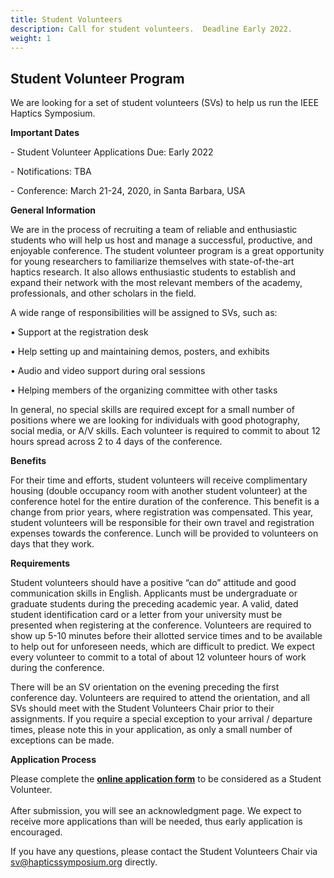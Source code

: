```yaml
---
title: Student Volunteers
description: Call for student volunteers.  Deadline Early 2022.
weight: 1
---
```

## Student Volunteer Program

We are looking for a set of student volunteers (SVs) to help us run the IEEE Haptics Symposium.

**Important Dates**

\- Student Volunteer Applications Due:  Early 2022

\- Notifications: TBA

\- Conference: March 21-24, 2020, in Santa Barbara, USA

**General Information**

We are in the process of recruiting a team of reliable and enthusiastic students who will help us host and manage a successful, productive, and enjoyable conference. The student volunteer program is a great opportunity for young researchers to familiarize themselves with state-of-the-art haptics research. It also allows enthusiastic students to establish and expand their network with the most relevant members of the academy, professionals, and other scholars in the field.

A wide range of responsibilities will be assigned to SVs, such as:

•	Support at the registration desk

•	Help setting up and maintaining demos, posters, and exhibits

•	Audio and video support during oral sessions

•	Helping members of the organizing committee with other tasks

In general, no special skills are required except for a small number of positions where we are looking for individuals with good photography, social media, or A/V skills. Each volunteer is required to commit to about 12 hours spread across 2 to 4 days of the conference.

**Benefits**

For their time and efforts, student volunteers will receive complimentary housing (double occupancy room with another student volunteer) at the conference hotel for the entire duration of the conference. This benefit is a change from prior years, where registration was compensated. This year, student volunteers will be responsible for their own travel and registration expenses towards the conference. Lunch will be provided to volunteers on days that they work. 

**Requirements**

Student volunteers should have a positive “can do” attitude and good communication skills in English. Applicants must be undergraduate or graduate students during the preceding academic year. A valid, dated student identification card or a letter from your university must be presented when registering at the conference. Volunteers are required to show up 5-10 minutes before their allotted service times and to be available to help out for unforeseen needs, which are difficult to predict. We expect every volunteer to commit to a total of about 12 volunteer hours of work during the conference.

There will be an SV orientation on the evening preceding the first conference day. Volunteers are required to attend the orientation, and all SVs should meet with the Student Volunteers Chair prior to their assignments. If you require a special exception to your arrival / departure times, please note this in your application, as only a small number of exceptions can be made.

**Application Process**

Please complete the [**online application form**](https://forms.gle/ZQpy7GdHXx2pYxDV8) to be considered as a Student Volunteer.\
\
After submission, you will see an acknowledgment page. We expect to receive more applications than will be needed, thus early application is encouraged. 

If you have any questions, please contact the Student Volunteers Chair via sv@hapticssymposium.org directly.
